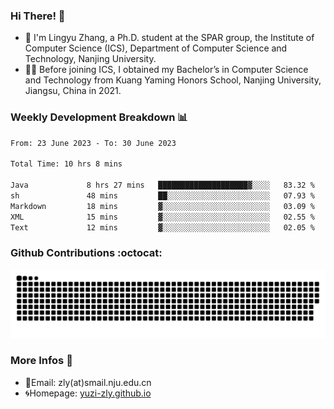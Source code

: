 ### Hi There! 👋 
- 🐳 I'm Lingyu Zhang, a Ph.D. student at the SPAR group, the Institute of Computer Science (ICS), Department of Computer Science and Technology, Nanjing University.
- 🧑‍🎓 Before joining ICS, I obtained my Bachelor’s in Computer Science and Technology from Kuang Yaming Honors School, Nanjing University, Jiangsu, China in 2021.

### Weekly Development Breakdown :bar_chart:

<!--START_SECTION:waka-->

```txt
From: 23 June 2023 - To: 30 June 2023

Total Time: 10 hrs 8 mins

Java             8 hrs 27 mins   ████████████████████▓░░░░   83.32 %
sh               48 mins         ██░░░░░░░░░░░░░░░░░░░░░░░   07.93 %
Markdown         18 mins         ▓░░░░░░░░░░░░░░░░░░░░░░░░   03.09 %
XML              15 mins         ▓░░░░░░░░░░░░░░░░░░░░░░░░   02.55 %
Text             12 mins         ▓░░░░░░░░░░░░░░░░░░░░░░░░   02.05 %
```

<!--END_SECTION:waka-->

### Github Contributions :octocat:

![](https://raw.githubusercontent.com/yuzi-zly/yuzi-zly/output/github-contribution-grid-snake.svg)              


### More Infos 📖

- 📧Email: zly(at)smail.nju.edu.cn
- 🌀Homepage: [yuzi-zly.github.io](https://yuzi-zly.github.io/)
